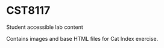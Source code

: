 # CST8117
Student accessible lab content

Contains images and base HTML files for Cat Index exercise.
